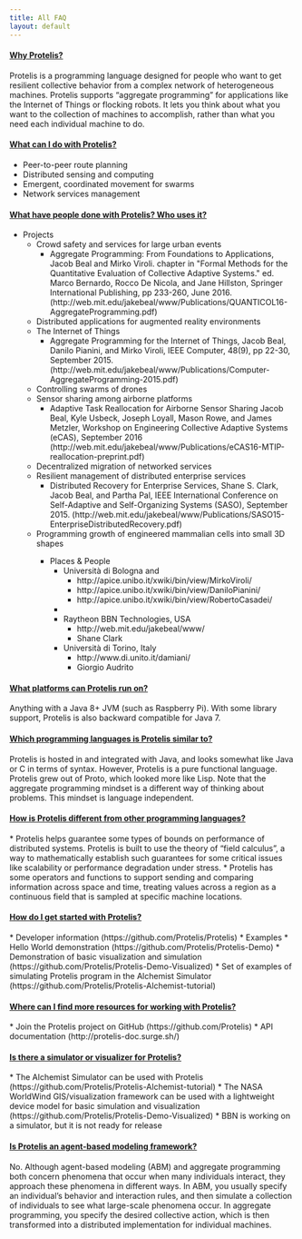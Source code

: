 ```yaml
---
title: All FAQ
layout: default
---
```

<div class="panel-group" id="accordion">
                    <div class="panel panel-default">
                        <div class="panel-heading">
                            <h4 class="panel-title">
                                <a class="noCrossRef accordion-toggle" data-toggle="collapse" data-parent="#accordion" href="#collapseOne">Why Protelis?</a>
                            </h4>
                        </div>
                        <div id="collapseOne" class="panel-collapse collapse noCrossRef">
                            <div class="panel-body">
                                Protelis is a programming language designed for people who want to get resilient collective behavior from a complex network of heterogeneous machines. Protelis supports “aggregate programming” for applications like the Internet of Things or flocking robots. It lets you think about what you want to the collection of machines to accomplish, rather than what you need each individual machine to do.
                            </div>
                        </div>
                    </div>
                    <!-- /.panel -->
                    <div class="panel panel-default">
                        <div class="panel-heading">
                            <h4 class="panel-title">
                                <a class="noCrossRef accordion-toggle" data-toggle="collapse" data-parent="#accordion" href="#collapseTwo">What can I do with Protelis?</a>
                            </h4>
                        </div>
                        <div id="collapseTwo" class="panel-collapse collapse noCrossRef">
                            <div class="panel-body">
				<ul>
					<li> Peer-to-peer route planning </li> 
					<li> Distributed sensing and computing </li>
					<li> Emergent, coordinated movement for swarms </li>
					<li> Network services management </li>
				    </ul>
                            </div>
                        </div>
                    </div>
                    <!-- /.panel -->
                    <div class="panel panel-default">
                        <div class="panel-heading">
                            <h4 class="panel-title">
                                <a class="noCrossRef accordion-toggle" data-toggle="collapse" data-parent="#accordion" href="#collapseThree">What have people done with Protelis? Who uses it?</a>
                            </h4>
                        </div>
                        <div id="collapseThree" class="panel-collapse collapse noCrossRef">
                            <div class="panel-body">
                            	<ul>
					<li> Projects 
					<ul>
						<li> Crowd safety and services for large urban events 
						<ul>
							<li> Aggregate Programming: From Foundations to Applications, Jacob Beal and Mirko Viroli. chapter in "Formal Methods for the Quantitative Evaluation of Collective Adaptive Systems." ed. Marco Bernardo, Rocco De Nicola, and Jane Hillston, Springer International Publishing, pp 233-260, June 2016. (http://web.mit.edu/jakebeal/www/Publications/QUANTICOL16-AggregateProgramming.pdf) </li> </ul> </li>
						<li> Distributed applications for augmented reality environments </li>
						<li> The Internet of Things 
						<ul> 
							<li> Aggregate Programming for the Internet of Things, Jacob Beal, Danilo Pianini, and Mirko Viroli, IEEE Computer, 48(9), pp 22-30, September 2015. (http://web.mit.edu/jakebeal/www/Publications/Computer-AggregateProgramming-2015.pdf) </li> </ul> </li>
						<li> Controlling swarms of drones </li>
						<li> Sensor sharing among airborne platforms
						<ul>	
							<li> Adaptive Task Reallocation for Airborne Sensor Sharing Jacob Beal, Kyle Usbeck, Joseph Loyall, Mason Rowe, and James Metzler, Workshop on Engineering Collective Adaptive Systems (eCAS), September 2016 (http://web.mit.edu/jakebeal/www/Publications/eCAS16-MTIP-reallocation-preprint.pdf) </li></ul></li>
						<li> Decentralized migration of networked services </li>
						<li> Resilient management of distributed enterprise services 
						<ul>
							<li> Distributed Recovery for Enterprise Services, Shane S. Clark, Jacob Beal, and Partha Pal, IEEE International Conference on Self-Adaptive and Self-Organizing Systems (SASO), September 2015. (http://web.mit.edu/jakebeal/www/Publications/SASO15-EnterpriseDistributedRecovery.pdf) </li></ul></li>
						<li> Programming growth of engineered mammalian cells into small 3D shapes </li> <ul> </li>
					<li> Places & People
					<ul>
						<li> Università di Bologna and 
						<ul>
							<li> http://apice.unibo.it/xwiki/bin/view/MirkoViroli/ </li>
							<li> http://apice.unibo.it/xwiki/bin/view/DaniloPianini/ </li>
							<li> http://apice.unibo.it/xwiki/bin/view/RobertoCasadei/ </li></ul><li>
						<li> Raytheon BBN Technologies, USA
						<ul>
							<li> http://web.mit.edu/jakebeal/www/ </li>
							<li> Shane Clark </li></ul></li>
						<li> Università di Torino, Italy
						<ul>
							<li> http://www.di.unito.it/damiani/ </li>
							<li> Giorgio Audrito </li></ul></li> </ul> </li> </ul>
                            </div>
                        </div>
                    </div>
                    <!-- /.panel -->
                    <div class="panel panel-default">
                        <div class="panel-heading">
                            <h4 class="panel-title">
                                <a class="noCrossRef accordion-toggle" data-toggle="collapse" data-parent="#accordion" href="#collapseFour">What platforms can Protelis run on?</a>
                            </h4>
                        </div>
                        <div id="collapseFour" class="panel-collapse collapse">
                            <div class="panel-body">
                                Anything with a Java 8+ JVM (such as Raspberry Pi). With some library support, Protelis is also backward compatible for Java 7.
                            </div>
                        </div>
                    </div>
                    <!-- /.panel -->
                    <div class="panel panel-default">
                        <div class="panel-heading">
                            <h4 class="panel-title">
                                <a class="noCrossRef accordion-toggle" data-toggle="collapse" data-parent="#accordion" href="#collapseFive">Which programming languages is Protelis similar to?</a>
                            </h4>
                        </div>
                        <div id="collapseFive" class="panel-collapse collapse">
                            <div class="panel-body">
                                Protelis is hosted in and integrated with Java, and looks somewhat like Java or C in terms of syntax. However, Protelis is a pure functional language. Protelis grew out of Proto, which looked more like Lisp. Note that the aggregate programming mindset is a different way of thinking about problems. This mindset is language independent.
                            </div>
                        </div>
                    </div>
                    <!-- /.panel -->
                    <div class="panel panel-default">
                        <div class="panel-heading">
                            <h4 class="panel-title">
                                <a class="noCrossRef accordion-toggle" data-toggle="collapse" data-parent="#accordion" href="#collapseSix">How is Protelis different from other programming languages?</a>
                            </h4>
                        </div>
                        <div id="collapseSix" class="panel-collapse collapse">
                            <div class="panel-body">
                                * Protelis helps guarantee some types of bounds on performance of distributed systems. Protelis is built to use the theory of “field calculus”, a way to mathematically establish such guarantees for some critical issues like scalability or performance degradation under stress.
				* Protelis has some operators and functions to support sending and comparing information across space and time, treating values across a region as a continuous field that is sampled at specific machine locations.
                            </div>
                        </div>
                    </div>
                    <!-- /.panel -->
                    <div class="panel panel-default">
                        <div class="panel-heading">
                            <h4 class="panel-title">
                                <a class="noCrossRef accordion-toggle" data-toggle="collapse" data-parent="#accordion" href="#collapseSeven">How do I get started with Protelis?</a>
                            </h4>
                        </div>
                        <div id="collapseSeven" class="panel-collapse collapse">
                            <div class="panel-body">
                                * Developer information (https://github.com/Protelis/Protelis)
				* Examples
					* Hello World demonstration (https://github.com/Protelis/Protelis-Demo)
					* Demonstration of basic visualization and simulation (https://github.com/Protelis/Protelis-Demo-Visualized)
					* Set of examples of simulating Protelis program in the Alchemist Simulator (https://github.com/Protelis/Protelis-Alchemist-tutorial)
                            </div>
                        </div>
                    </div>
                    <!-- /.panel -->
                    <div class="panel panel-default">
                        <div class="panel-heading">
                            <h4 class="panel-title">
                                <a class="noCrossRef accordion-toggle" data-toggle="collapse" data-parent="#accordion" href="#collapseEight">Where can I find more resources for working with Protelis?</a>
                            </h4>
                        </div>
                        <div id="collapseEight" class="panel-collapse collapse">
                            <div class="panel-body">
                                * Join the Protelis project on GitHub (https://github.com/Protelis)
				* API documentation (http://protelis-doc.surge.sh/)
                            </div>
                        </div>
                    </div>
                    <!-- /.panel -->
                    <div class="panel panel-default">
                        <div class="panel-heading">
                            <h4 class="panel-title">
                                <a class="noCrossRef accordion-toggle" data-toggle="collapse" data-parent="#accordion" href="#collapseNine">Is there a simulator or visualizer for Protelis?</a>
                            </h4>
                        </div>
                        <div id="collapseNine" class="panel-collapse collapse">
                            <div class="panel-body">
				* The Alchemist Simulator can be used with Protelis (https://github.com/Protelis/Protelis-Alchemist-tutorial)
				* The NASA WorldWind GIS/visualization framework can be used with a lightweight device model for basic simulation and visualization (https://github.com/Protelis/Protelis-Demo-Visualized)
				* BBN is working on a simulator, but it is not ready for release
                            </div>
                        </div>
                    </div>
                    <!-- /.panel -->
                    <div class="panel panel-default">
                        <div class="panel-heading">
                            <h4 class="panel-title">
                                <a class="noCrossRef accordion-toggle" data-toggle="collapse" data-parent="#accordion" href="#collapseTen">Is Protelis an agent-based modeling framework?</a>
                            </h4>
                        </div>
                        <div id="collapseTen" class="panel-collapse collapse">
                            <div class="panel-body">
				    No. Although agent-based modeling (ABM) and aggregate programming both concern phenomena that occur when many individuals interact, they approach these phenomena in different ways. In ABM, you usually specify an individual’s behavior and interaction rules, and then simulate a collection of individuals to see what large-scale phenomena occur. In aggregate programming, you specify the desired collective action, which is then transformed into a distributed implementation for individual machines.
                            </div>
                        </div>
                    </div>
                    <!-- /.panel -->
</div>
<!-- /.panel-group -->
